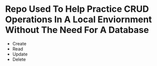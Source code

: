 # Repo Used To Help Practice CRUD Operations In A Local Enviornment Without The Need For A Database
- Create
- Read
- Update
- Delete